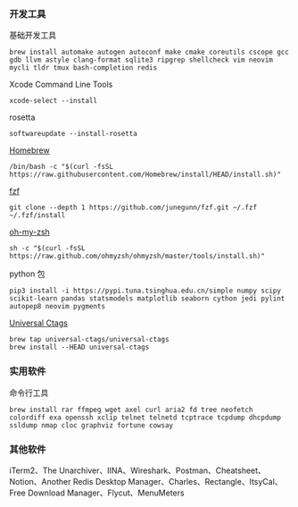 ### 开发工具
基础开发工具
```shell
brew install automake autogen autoconf make cmake coreutils cscope gcc gdb llvm astyle clang-format sqlite3 ripgrep shellcheck vim neovim mycli tldr tmux bash-completion redis
```

Xcode Command Line Tools
```shell
xcode-select --install
```

rosetta
```shell
softwareupdate --install-rosetta
```

[Homebrew](https://github.com/Homebrew/brew)
```shell
/bin/bash -c "$(curl -fsSL https://raw.githubusercontent.com/Homebrew/install/HEAD/install.sh)"
```


[fzf](https://github.com/junegunn/fzf)
```shell
git clone --depth 1 https://github.com/junegunn/fzf.git ~/.fzf
~/.fzf/install
```

[oh-my-zsh](https://github.com/ohmyzsh/ohmyzsh)
```shell
sh -c "$(curl -fsSL https://raw.github.com/ohmyzsh/ohmyzsh/master/tools/install.sh)"
```

python 包
```shell
pip3 install -i https://pypi.tuna.tsinghua.edu.cn/simple numpy scipy scikit-learn pandas statsmodels matplotlib seaborn cython jedi pylint autopep8 neovim pygments

```

[Universal Ctags](https://github.com/universal-ctags/ctags)
```shell
brew tap universal-ctags/universal-ctags
brew install --HEAD universal-ctags
```

### 实用软件
命令行工具
```shell
brew install rar ffmpeg wget axel curl aria2 fd tree neofetch colordiff exa openssh xclip telnet telnetd tcptrace tcpdump dhcpdump ssldump nmap cloc graphviz fortune cowsay
```

### 其他软件
iTerm2、The Unarchiver、IINA、Wireshark、Postman、Cheatsheet、Notion、Another Redis Desktop Manager、Charles、Rectangle、ItsyCal、Free Download Manager、Flycut、MenuMeters
